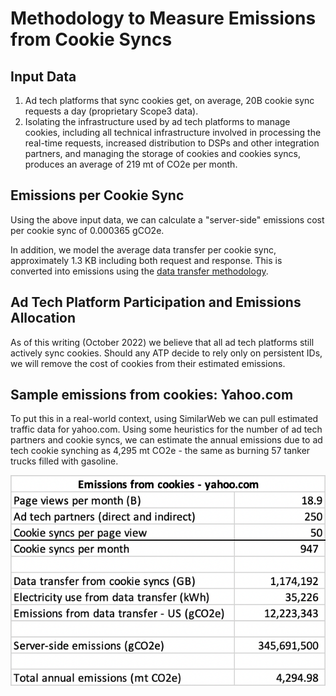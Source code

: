 # Methodology to Measure Emissions from Cookie Syncs

## Input Data

1. Ad tech platforms that sync cookies get, on average, 20B cookie sync requests a day (proprietary Scope3 data).
2. Isolating the infrastructure used by ad tech platforms to manage cookies, including all technical infrastructure involved in processing the real-time requests, increased distribution to DSPs and other integration partners, and managing the storage of cookies and cookies syncs, produces an average of 219 mt of CO2e per month.

## Emissions per Cookie Sync

Using the above input data, we can calculate a "server-side" emissions cost per cookie sync of 0.000365 gCO2e.

In addition, we model the average data transfer per cookie sync, approximately 1.3 KB including both request and response. This is converted into emissions using the [data transfer methodology](./data_transfer.md).

## Ad Tech Platform Participation and Emissions Allocation

As of this writing (October 2022) we believe that all ad tech platforms still actively sync cookies. Should any ATP decide to rely only on persistent IDs, we will remove the cost of cookies from their estimated emissions.

## Sample emissions from cookies: Yahoo.com

To put this in a real-world context, using SimilarWeb we can pull estimated traffic data for yahoo.com. Using some heuristics for the number of ad tech partners and cookie syncs, we can estimate the annual emissions due to ad tech cookie synching as 4,295 mt CO2e - the same as burning 57 tanker trucks filled with gasoline.

![An example of yahoo.com generating 18.9 mtCO2e from cookies](./web_cookies.png)
